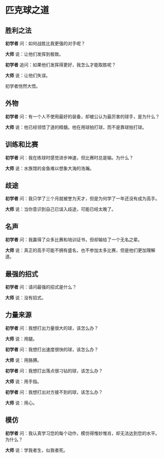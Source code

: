 # 匹克球之道

## 胜利之法

**初学者** 问：如何战胜比我更强的对手呢？

**大师** 说：让他们发挥到极致。

**初学者** 追问：如果他们发挥得更好，我怎么才能取胜呢？

**大师** 说：让他们失误。

初学者恍然大悟。

## 外物

**初学者** 问：有一个人不使用最好的装备，却被公认为最厉害的球手，是为什么？

**大师** 说：他已经领悟了道的精髓。他在用球拍打球，而不是靠球拍打球。

## 训练和比赛

**初学者** 问：我在练球时感觉进步神速，但比赛时总是输。为什么？

**大师** 说：水族馆的金鱼难以想象大海的浩瀚。

## 歧途

**初学者** 问：我只学了三个月就被誉为天才，但是为何学了一年还没有成为高手。

**大师** 说：当你意识到自己已误入歧途，可能已经太晚了。

## 名声

**初学者** 问：我赢得了众多比赛和培训证书，但却输给了一个无名之辈。

**大师** 说：真正的高手可能不拥有盛名，也不参加太多比赛，但是他们更加理解道。

## 最强的招式

**初学者** 问：请问最强的招式是什么？

**大师** 说：没有招式。

## 力量来源

**初学者** 问：我想打出力量很大的球，该怎么办？

**大师** 说：用腿。

**初学者** 问：我想打出速度很快的球，该怎么办？

**大师** 说：用胳膊。

**初学者** 问：我想打出落点很刁钻的球，该怎么办？

**大师** 说：用手指。

**初学者** 问：我想打出对方接不到的球，该怎么办？

**大师** 说：用心。

## 模仿

**初学者** 问：我认真学习您的每个动作，模仿得惟妙惟肖，却无法达到您的水平。为什么？

**大师** 说：学我者生，似我者死。